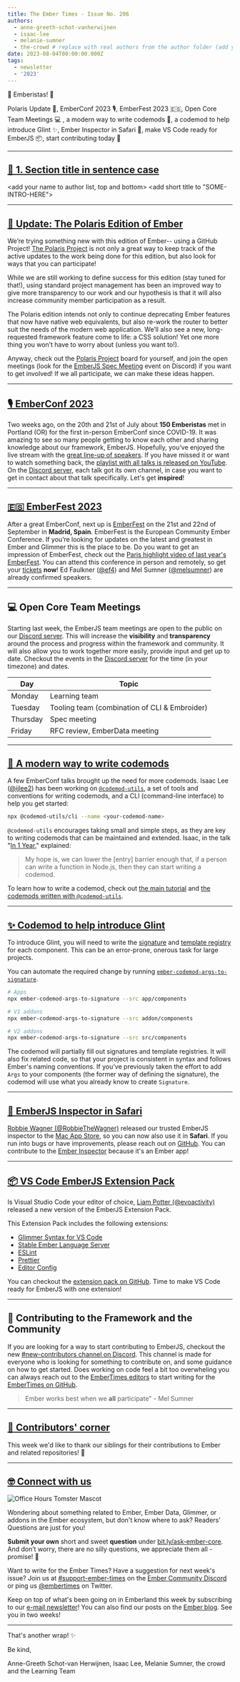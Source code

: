 ```yaml
---
title: The Ember Times - Issue No. 206
authors:
  - anne-greeth-schot-vanherwijnen
  - isaac-lee
  - melanie-sumner
  - the-crowd # replace with real authors from the author folder (add yourself if you're not there)
date: 2023-08-04T00:00:00.000Z
tags:
  - newsletter
  - '2023'
---
```


👋 Emberistas! 🐹

Polaris Update 🚀, EmberConf 2023 🎙️, EmberFest 2023 🇪🇸, Open Core Team Meetings 💻 , a modern way to write codemods 🤖, a codemod to help introduce Glint ✨, Ember Inspector in Safari 🔎, make VS Code ready for EmberJS 📦, start contributing today 🐹

<SOME-INTRO-HERE-TO-KEEP-THEM-SUBSCRIBERS-READING>

---

## [🐹 1. Section title in sentence case](section-url)

<change section title emoji>
<consider adding some bold to your paragraph>
<add the contributor in the post in format "FirstName LastName (@githubUserName)" linked to their GitHub account>
<please include link to external article/repo/etc in paragraph / body text, not just header title above>

<add your name to author list, top and bottom>
<add short title to "SOME-INTRO-HERE">

---

## [🚀 Update: The Polaris Edition of Ember](https://github.com/orgs/emberjs/projects/9)

We’re trying something new with this edition of Ember-- using a GitHub Project! [The Polaris Project](https://github.com/orgs/emberjs/projects/9) is not only a great way to keep track of the active updates to the work being done for this edition, but also look for ways that you can participate!

While we are still working to define success for this edition (stay tuned for that!), using standard project management has been an improved way to give more transparency to our work and our hypothesis is that it will also increase community member participation as a result.

The Polaris edition intends not only to continue deprecating Ember features that now have native web equivalents, but also re-work the router to better suit the needs of the modern web application. We’ll also see a new, long-requested framework feature come to life: a CSS solution! Yet one more thing you won’t have to worry about (unless you want to!).

Anyway, check out the [Polaris Project](https://github.com/orgs/emberjs/projects/9) board for yourself, and join the open meetings (look for the [EmberJS Spec Meeting](https://discord.gg/VzKEzH8Q?event=1137029571976372284) event on Discord) if you want to get involved! If we all participate, we can make these ideas happen.

---

## [🎙️ EmberConf 2023](https://www.emberconf.com)

Two weeks ago, on the 20th and 21st of July about **150 Emberistas** met in Portland (OR) for the first in-person EmberConf since COVID-19. It was amazing to see so many people getting to know each other and sharing knowledge about our framework, EmberJS. Hopefully, you’ve enjoyed the live stream with the [great line-up of speakers](https://www.emberconf.com/speakers). If you have missed it or want to watch something back, the [playlist with all talks is released on YouTube](https://www.youtube.com/playlist?list=PL4eq2DPpyBbn9eFgZIxo23_q9sAtqGtvt). On the [Discord server](https://discord.gg/wks7HMrG), each talk got its own channel, in case you want to get in contact about that talk specifically. Let's get **inspired**!

---

## [🇪🇸 EmberFest 2023](https://emberfest.eu)

After a great EmberConf, next up is [EmberFest](https://emberfest.eu) on the 21st and 22nd of September in **Madrid, Spain**. EmberFest is the European Community Ember Conference. If you’re looking for updates on the latest and greatest in Ember and Glimmer this is the place to be. Do you want to get an impression of EmberFest, check out the [Paris highlight video of last year's EmberFest](https://youtu.be/hvg35gS1Xjo). You can attend this conference in person and remotely, so get your [tickets](https://emberfest.eu/?tito=%2Femberfest%2Femberfest-2023%2Fen%2Fregistrations%2Fnew%3Fprefill%3D%257B%257D) **now**! Ed Faulkner ([@ef4](https://github.com/ef4)) and Mel Sumner ([@melsumner](https://github.com/melsumner)) are already confirmed speakers.

---

## 💻 Open Core Team Meetings
<!--alex ignore easy-->
Starting last week, the EmberJS team meetings are open to the public on our [Discord server](https://discord.gg/emberjs). This will increase the **visibility** and **transparency** around the process and progress within the framework and community. It will also allow you to work together more easily, provide input and get up to date. Checkout the events in the [Discord server](https://discord.gg/emberjs) for the time (in your timezone) and dates.

| Day      | Topic |
|----------|---|
| Monday   | Learning team  |
| Tuesday  | Tooling team (combination of CLI & Embroider)  |
| Thursday |  Spec meeting  |
| Friday   |  RFC review, EmberData meeting |

---

## [🤖 A modern way to write codemods](https://github.com/ijlee2/codemod-utils)

A few EmberConf talks brought up the need for more codemods. Isaac Lee ([@ijlee2](https://github.com/ijlee2)) has been working on [`@codemod-utils`](https://github.com/ijlee2/codemod-utils), a set of tools and conventions for writing codemods, and a CLI (command-line interface) to help you get started:

```sh
npx @codemod-utils/cli --name <your-codemod-name>
```

<!-- alex ignore simple -->
`@codemod-utils` encourages taking small and simple steps, as they are key to writing codemods that can be maintained and extended. Isaac, in the talk "[In 1 Year](https://crunchingnumbers.live/2023/07/20/in-1-year)," explained:

> My hope is, we can lower the [entry] barrier enough that, if a person can write a function in Node.js, then they can start writing a codemod.

To learn how to write a codemod, check out [the main tutorial](https://github.com/ijlee2/codemod-utils#tutorials) and [the codemods written with `@codemod-utils`](https://github.com/ijlee2/codemod-utils#codemods-written-with-codemod-utils).

---

## [✨ Codemod to help introduce Glint](https://github.com/ijlee2/ember-codemod-args-to-signature)

To introduce Glint, you will need to write the [signature](https://typed-ember.gitbook.io/glint/environments/ember/component-signatures) and [template registry](https://typed-ember.gitbook.io/glint/environments/ember/template-registry) for each component. This can be an error-prone, onerous task for large projects.

You can automate the required change by running [`ember-codemod-args-to-signature`](https://github.com/ijlee2/ember-codemod-args-to-signature).

```sh
# Apps
npx ember-codemod-args-to-signature --src app/components

# V1 addons
npx ember-codemod-args-to-signature --src addon/components

# V2 addons
npx ember-codemod-args-to-signature --src src/components
```

The codemod will partially fill out signatures and template registries. It will also fix related code, so that your project is consistent in syntax and follows Ember's naming conventions. If you've previously taken the effort to add  `Args` to your components (the former way of defining the signature), the codemod will use what you already know to create `Signature`.

---

## [🔎 EmberJS Inspector in Safari](https://apps.apple.com/us/app/emberjs-inspector/id6451499514?mt=12)

[Robbie Wagner (@RobbieTheWagner)](https://github.com/robbiethewagner) released our trusted EmberJS inspector to the [Mac App Store](https://apps.apple.com/us/app/emberjs-inspector/id6451499514?mt=12), so you can now also use it in **Safari**. If you run into bugs or have improvements, please reach out on [GitHub](https://github.com/emberjs/ember-inspector). You can contribute to the [Ember Inspector](https://github.com/emberjs/ember-inspector) because it's an Ember app!

---

## [📦 VS Code EmberJS Extension Pack](https://marketplace.visualstudio.com/items?itemName=EmberTooling.emberjs)

Is Visual Studio Code your editor of choice, [Liam Potter (@evoactivity)](https://github.com/evoactivity) released a new version of the EmberJS Extension Pack.

This Extension Pack includes the following extensions:

- [Glimmer Syntax for VS Code](https://marketplace.visualstudio.com/items?itemName=lifeart.vscode-glimmer-syntax)
- [Stable Ember Language Server](https://marketplace.visualstudio.com/items?itemName=lifeart.vscode-ember-unstable)
- [ESLint](https://marketplace.visualstudio.com/items?itemName=dbaeumer.vscode-eslint)
- [Prettier](https://marketplace.visualstudio.com/items?itemName=esbenp.prettier-vscode)
- [Editor Config](https://marketplace.visualstudio.com/items?itemName=EditorConfig.EditorConfig)

You can checkout the [extension pack on GitHub](https://github.com/ember-tooling/vscode-ember-pack). Time to make VS Code ready for EmberJS with one extension!

---

## 🐹 Contributing to the Framework and the Community

If you are looking for a way to start contributing to EmberJS, checkout the new [#new-contributors channel on Discord](https://discord.com/channels/480462759797063690/1131610462207873025). This channel is made for everyone who is looking for something to contribute on, and some guidance on how to get started. Does working on code feel a bit too overwheling you can always reach out to the [EmberTimes editors](https://discord.com/channels/480462759797063690/485450546887786506) to start writing for the [EmberTimes on GitHub](https://github.com/ember-learn/ember-blog/).

> Ember works best when we **all** participate" - Mel Sumner

---

## [👏 Contributors' corner](https://guides.emberjs.com/release/contributing/repositories/)

<p>This week we'd like to thank our siblings for their contributions to Ember and related repositories! 💖</p>

---

## [🤓 Connect with us](https://docs.google.com/forms/d/e/1FAIpQLScqu7Lw_9cIkRtAiXKitgkAo4xX_pV1pdCfMJgIr6Py1V-9Og/viewform)

<div class="blog-row">
  <img class="float-right small transparent padded" alt="Office Hours Tomster Mascot" title="Readers' Questions" src="/images/tomsters/officehours.png" />

  <p>Wondering about something related to Ember, Ember Data, Glimmer, or addons in the Ember ecosystem, but don't know where to ask? Readers’ Questions are just for you!</p>

  <p><strong>Submit your own</strong> short and sweet <strong>question</strong> under <a href="https://bit.ly/ask-ember-core" target="rq">bit.ly/ask-ember-core</a>. And don’t worry, there are no silly questions, we appreciate them all - promise! 🤞</p>

  <p>Want to write for the Ember Times? Have a suggestion for next week's issue? Join us at <a href="https://discordapp.com/channels/480462759797063690/485450546887786506">#support-ember-times</a> on the <a href="https://discord.gg/emberjs">Ember Community Discord</a> or ping us <a href="https://twitter.com/embertimes">@embertimes</a> on Twitter.</p>

  <p>Keep on top of what's been going on in Emberland this week by subscribing to our <a href="https://embertimes.substack.com/">e-mail newsletter</a>! You can also find our posts on the <a href="https://blog.emberjs.com/tag/newsletter">Ember blog</a>. See you in two weeks!</p>
</div>

---

That's another wrap! ✨

Be kind,

Anne-Greeth Schot-van Herwijnen, Isaac Lee, Melanie Sumner, the crowd and the Learning Team
